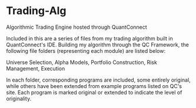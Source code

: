 # Trading-Alg
Algorithmic Trading Engine hosted through QuantConnect

Included in this are a series of files from my trading algorithm built in QuantConnect's IDE.
Building my algorithm through the QC Framework, the following file folders (representing each module) are listed below:

Universe Selection, Alpha Models, Portfolio Construction, Risk Management, Execution

In each folder, corresponding programs are included, some entirely original, while others have been extended from example programs listed on QC's site.
Each program is marked original or extended to indicate the level of originality. 
